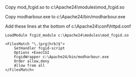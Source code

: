 Copy mod_fcgid.so to c:\Apache24\modules\mod_fcgid.so

Copy modharbour.exe to c:\Apache24/bin/modharbour.exe

Add these lines at the bottom of c:\Apache24\conf\httpd.conf

```
LoadModule fcgid_module c:\Apache24\modules\mod_fcgid.so

<FilesMatch "\.(prg|hrb)$">
    SetHandler fcgid-script
    Options +ExecCGI
    FcgidWrapper c:\Apache24/bin/modharbour.exe
    Order allow,deny
    Allow from all
</FilesMatch>
```

